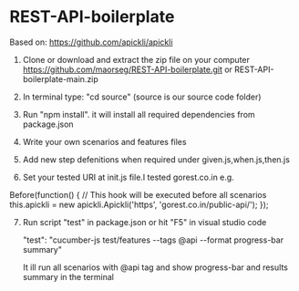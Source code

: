 # REST-API-boilerplate
Based on: https://github.com/apickli/apickli

1. Clone or download and extract the zip file on your computer 
https://github.com/maorseg/REST-API-boilerplate.git
or
REST-API-boilerplate-main.zip

2. In terminal type: "cd source" (source is our source code folder)
3. Run "npm install". it will install all required dependencies from package.json
4. Write your own scenarios and features files
5. Add new step defenitions when required under given.js,when.js,then.js 
6. Set your tested URI at init.js file.I tested gorest.co.in
e.g. 

  Before(function() {
  // This hook will be executed before all scenarios
  this.apickli = new apickli.Apickli('https', 'gorest.co.in/public-api/'); 
  });

7. Run script "test" in package.json or hit "F5" in visual studio code
   
   "test": "cucumber-js test/features --tags @api --format progress-bar summary"
   
   It ill run all scenarios with @api tag and show progress-bar and results summary in the terminal
   
